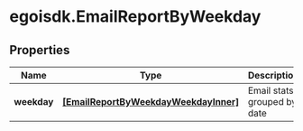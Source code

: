 # egoisdk.EmailReportByWeekday

## Properties

Name | Type | Description | Notes
------------ | ------------- | ------------- | -------------
**weekday** | [**[EmailReportByWeekdayWeekdayInner]**](EmailReportByWeekdayWeekdayInner.md) | Email stats grouped by date | [optional] 


